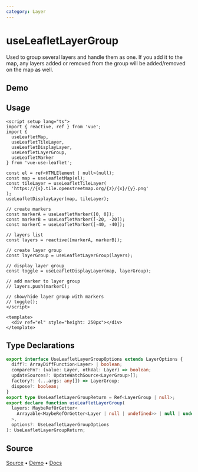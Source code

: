 ```yaml
---
category: Layer
---
```


# useLeafletLayerGroup

Used to group several layers and handle them as one. If you add it to the map, any layers added or removed from the group will be added/removed on the map as well.



## Demo

<ClientOnly>
  <Demo name="useLeafletLayerGroup" source-url="https://github.com/nikolaynau/vue-use-leaflet/blob/master/src/useLeafletLayerGroup/demo.vue" />
</ClientOnly>

## Usage

```vue
<script setup lang="ts">
import { reactive, ref } from 'vue';
import {
  useLeafletMap,
  useLeafletTileLayer,
  useLeafletDisplayLayer,
  useLeafletLayerGroup,
  useLeafletMarker
} from 'vue-use-leaflet';

const el = ref<HTMLElement | null>(null);
const map = useLeafletMap(el);
const tileLayer = useLeafletTileLayer(
  'https://{s}.tile.openstreetmap.org/{z}/{x}/{y}.png'
);
useLeafletDisplayLayer(map, tileLayer);

// create markers
const markerA = useLeafletMarker([0, 0]);
const markerB = useLeafletMarker([-20, -20]);
const markerC = useLeafletMarker([-40, -40]);

// layers list
const layers = reactive([markerA, markerB]);

// create layer group
const layerGroup = useLeafletLayerGroup(layers);

// display layer group
const toggle = useLeafletDisplayLayer(map, layerGroup);

// add marker to layer group
// layers.push(markerC);

// show/hide layer group with markers
// toggle();
</script>

<template>
  <div ref="el" style="height: 250px"></div>
</template>
```

## Type Declarations

```ts
export interface UseLeafletLayerGroupOptions extends LayerOptions {
  diff?: ArrayDiffFunction<Layer> | boolean;
  compareFn?: (value: Layer, othVal: Layer) => boolean;
  updateSources?: UpdateWatchSource<LayerGroup>[];
  factory?: (...args: any[]) => LayerGroup;
  dispose?: boolean;
}
export type UseLeafletLayerGroupReturn = Ref<LayerGroup | null>;
export declare function useLeafletLayerGroup(
  layers: MaybeRefOrGetter<
    Arrayable<MaybeRefOrGetter<Layer | null | undefined>> | null | undefined
  >,
  options?: UseLeafletLayerGroupOptions
): UseLeafletLayerGroupReturn;
```

## Source

[Source](https://github.com/nikolaynau/vue-use-leaflet/blob/master/src/useLeafletLayerGroup/index.ts) • [Demo](https://github.com/nikolaynau/vue-use-leaflet/blob/master/src/useLeafletLayerGroup/demo.vue) • [Docs](https://github.com/nikolaynau/vue-use-leaflet/blob/master/src/useLeafletLayerGroup/index.md)
